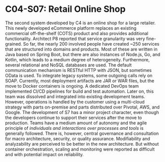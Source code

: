 # C04-S07: Retail Online Shop

The second system developed by C4 is an online shop for a large retailer. This newly developed eCommerce platform replaces an existing commercial off-the-shelf (COTS) product and also provides additional functionality. Architect P8 reported that service granularity was very fine-grained. So far, the nearly 200 involved people have created ~250 services that are structured into domains and products. Most of these are written in Java based on Spring Boot, but there are also instances of Node.js, Go, and Kotlin, which leads to a medium degree of heterogeneity. Furthermore, several relational and NoSQL databases are used. The default communication mechanism is RESTful HTTP with JSON, but sometimes OData is used. To integrate legacy systems, some outgoing calls rely on SOAP. Currently, most deployment artifacts are JAR or WAR files, but the move to Docker containers is ongoing. A dedicated DevOps team implemented CI/CD pipelines for build and test automation. Later on, this team was dissolved and integrated into existing development teams. However, operations is handled by the customer using a multi-cloud strategy with parts on-premise and parts distributed over Pivotal, AWS, and Google. The development of S7 has a minor project character, even though the developers continue to support their services after the move to production. Teams have a medium amount of autonomy and the agile principle of *individuals and interactions over processes and tools* is generally followed. There is, however, central governance and consultation for macro architecture, security, or quality assurance. Modifiability and analyzability are perceived to be better in the new architecture. But without container orchestration, scaling and monitoring were reported as difficult and with potential impact on reliability.